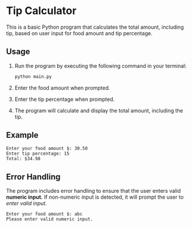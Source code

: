 # Tip Calculator

This is a basic Python program that calculates the total amount, including tip, based on user input for food amount and tip percentage.

## Usage

1. Run the program by executing the following command in your terminal:

   ```bash
   python main.py

   ```

2. Enter the food amount when prompted.

3. Enter the tip percentage when prompted.

4. The program will calculate and display the total amount, including the tip.

## Example

	Enter your food amount $: 30.50
	Enter tip percentage: 15
	Total: $34.98

## Error Handling

The program includes error handling to ensure that the user enters valid **numeric input.** If non-numeric input is detected, it will prompt the user to *enter valid input.*

	Enter your food amount $: abc
	Please enter valid numeric input.
